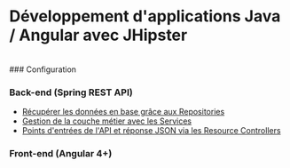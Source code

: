 # Développement d'applications Java / Angular avec JHipster
<br />
### Configuration

### Back-end (Spring REST API)

- [Récupérer les données en base grâce aux Repositories](backend/Repositories.md)
- [Gestion de la couche métier avec les Services](backend/Services.md)
- [Points d'entrées de l'API et réponse JSON via les Resource Controllers](backend/ResourceControllers.md)

### Front-end (Angular 4+)

